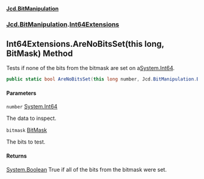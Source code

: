 #### [Jcd.BitManipulation](index.md 'index')

### [Jcd.BitManipulation](Jcd.BitManipulation.md 'Jcd.BitManipulation').[Int64Extensions](Jcd.BitManipulation.Int64Extensions.md 'Jcd.BitManipulation.Int64Extensions')

## Int64Extensions.AreNoBitsSet(this long, BitMask) Method

Tests if none of the bits from the bitmask are set on a[System.Int64](https://docs.microsoft.com/en-us/dotnet/api/System.Int64 'System.Int64').

```csharp
public static bool AreNoBitsSet(this long number, Jcd.BitManipulation.BitMask bitmask);
```

#### Parameters

<a name='Jcd.BitManipulation.Int64Extensions.AreNoBitsSet(thislong,Jcd.BitManipulation.BitMask).number'></a>

`number` [System.Int64](https://docs.microsoft.com/en-us/dotnet/api/System.Int64 'System.Int64')

The data to inspect.

<a name='Jcd.BitManipulation.Int64Extensions.AreNoBitsSet(thislong,Jcd.BitManipulation.BitMask).bitmask'></a>

`bitmask` [BitMask](Jcd.BitManipulation.BitMask.md 'Jcd.BitManipulation.BitMask')

The bits to test.

#### Returns

[System.Boolean](https://docs.microsoft.com/en-us/dotnet/api/System.Boolean 'System.Boolean')
True if all of the bits from the bitmask were set.